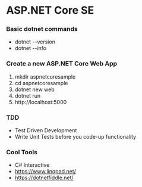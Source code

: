 # ASP.NET Core SE

### Basic dotnet commands
- dotnet --version
- dotnet --info

### Create a new ASP.NET Core Web App
1. mkdir aspnetcoresample
2. cd aspnetcoresample
3. dotnet new web
4. dotnet run
5. http://localhost:5000

### TDD
- Test Driven Development
- Write Unit Tests before you code-up functionality

### Cool Tools
- C# Interactive
- https://www.linqpad.net/
- https://dotnetfiddle.net/